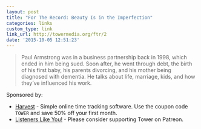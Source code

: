 ```yaml
---
layout: post
title: "For The Record: Beauty Is in the Imperfection"
categories: links
custom_type: link
link_url: http://towermedia.org/ftr/2
date: '2015-10-05 12:51:23'
---
```

> Paul Armstrong was in a business partnership back in 1998, which ended in him being sued. Soon after, he went through debt, the birth of his first baby, his parents divorcing, and his mother being diagnosed with dementia. He talks about life, marriage, kids, and how they’ve influenced his work.

Sponsored by:

- [Harvest](http://getharvest.com) - Simple online time tracking software. Use the coupon code `TOWER` and save 50% off your first month.
- [Listeners Like You!](http://patreon.com/towermediaHQ) - Please consider supporting Tower on Patreon.
